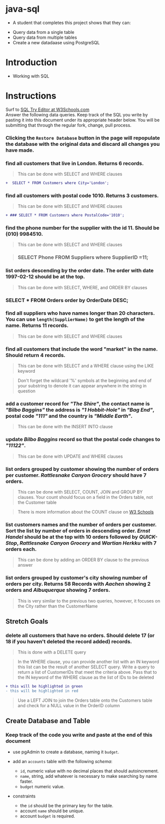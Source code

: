 

# java-sql

+ A student that completes this project shows that they can:
* Query data from a single table
* Query data from multiple tables
* Create a new datadaase using PostgreSQL

# Introduction

- Working with SQL

# Instructions

Surf to [SQL Try Editor at W3Schools.com](https://www.w3schools.com/Sql/tryit.asp?filename=trysql_select_top)  
Answer the following data queries. Keep track of the SQL you write by pasting it into this document under its appropriate header below. You will be submitting that through the regular fork, change, pull process.

### **Clicking the `Restore Database` button in the page will repopulate the database with the original data and discard all changes you have made**.

### find all customers that live in London. Returns 6 records.
> This can be done with SELECT and WHERE clauses

```diff
+  SELECT * FROM Customers where City='London';
```

### find all customers with postal code 1010. Returns 3 customers.
> This can be done with SELECT and WHERE clauses

```diff
+ ### SELECT * FROM Customers where PostalCode='1010';
```

### find the phone number for the supplier with the id 11. Should be (010) 9984510.
> This can be done with SELECT and WHERE clauses

> ### SELECT 	Phone FROM Suppliers where SupplierID	=11;

### list orders descending by the order date. The order with date 1997-02-12 should be at the top.
> This can be done with SELECT, WHERE, and ORDER BY clauses

### SELECT * FROM Orders order by OrderDate DESC;

### find all suppliers who have names longer than 20 characters. You can use `length(SupplierName)` to get the length of the name. Returns 11 records.
> This can be done with SELECT and WHERE clauses

### find all customers that include the word "market" in the name. Should return 4 records.
> This can be done with SELECT and a WHERE clause using the LIKE keyword

> Don't forget the wildcard '%' symbols at the beginning and end of your substring to denote it can appear anywhere in the string in question

### add a customer record for _"The Shire"_, the contact name is _"Bilbo Baggins"_ the address is _"1 Hobbit-Hole"_ in _"Bag End"_, postal code _"111"_ and the country is _"Middle Earth"_.
> This can be done with the INSERT INTO clause

### update _Bilbo Baggins_ record so that the postal code changes to _"11122"_.
> This can be done with UPDATE and WHERE clauses

### list orders grouped by customer showing the number of orders per customer. _Rattlesnake Canyon Grocery_ should have 7 orders.
> This can be done with SELECT, COUNT, JOIN and GROUP BY clauses. Your count should focus on a field in the Orders table, not the Customer table

> There is more information about the COUNT clause on [W3 Schools](https://www.w3schools.com/sql/sql_count_avg_sum.asp)

### list customers names and the number of orders per customer. Sort the list by number of orders in descending order. _Ernst Handel_ should be at the top with 10 orders followed by _QUICK-Stop_, _Rattlesnake Canyon Grocery_ and _Wartian Herkku_ with 7 orders each.
> This can be done by adding an ORDER BY clause to the previous answer

### list orders grouped by customer's city showing number of orders per city. Returns 58 Records with _Aachen_ showing 2 orders and _Albuquerque_ showing 7 orders.
> This is very similar to the previous two queries, however, it focuses on the City rather than the CustomerName

## Stretch Goals

### delete all customers that have no orders. Should delete 17 (or 18 if you haven't deleted the record added) records.
> This is done with a DELETE query

> In the WHERE clause, you can provide another list with an IN keyword this list can be the result of another SELECT query. Write a query to return a list of CustomerIDs that meet the criteria above. Pass that to the IN keyword of the WHERE clause as the list of IDs to be deleted
 ```diff
+ this will be highlighted in green
- this will be highlighted in red
```
> Use a LEFT JOIN to join the Orders table onto the Customers table and check for a NULL value in the OrderID column

## Create Database and Table

### Keep track of the code you write and paste at the end of this document

- use pgAdmin to create a database, naming it `budget`.
- add an `accounts` table with the following _schema_:

  - `id`, numeric value with no decimal places that should autoincrement.
  - `name`, string, add whatever is necessary to make searching by name faster.
  - `budget` numeric value.

- constraints
  - the `id` should be the primary key for the table.
  - account `name` should be unique.
  - account `budget` is required.
